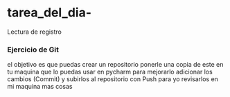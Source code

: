 # tarea_del_dia-
Lectura de registro


### Ejercicio de Git 

el objetivo es que puedas crear  un repositorio
ponerle una copia de este en tu maquina
 que lo puedas usar en pycharm para mejorarlo
 adicionar los cambios (Commit) y subirlos al repositorio
 con Push 
  para yo revisarlos en mi maquina 
  mas cosas 
  